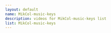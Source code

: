 ```yaml
--- 
layout: default
name: MikCol-music-keys
description: videos for MikCol-music-keys list
list: MikCol-music-keys
---
```


<div class="player">
<div id="player"><!-- "https://www.youtube.com/watch?v={{site.data.lists[page.list][0]}}" --></div>
</div>

